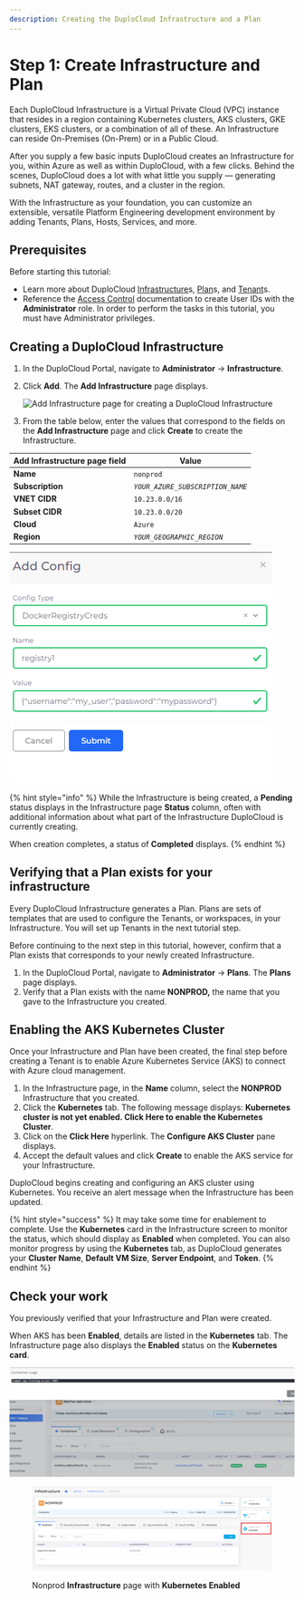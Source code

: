 ```yaml
---
description: Creating the DuploCloud Infrastructure and a Plan
---
```


# Step 1:  Create Infrastructure and Plan

Each DuploCloud Infrastructure is a Virtual Private Cloud (VPC) instance that resides in a region containing Kubernetes clusters, AKS clusters, GKE clusters, EKS clusters, or a combination of all of these. An Infrastructure can reside On-Premises (On-Prem) or in a Public Cloud.

After you supply a few basic inputs DuploCloud creates an Infrastructure for you, within Azure as well as within DuploCloud, with a few clicks. Behind the scenes, DuploCloud does a lot with what little you supply — generating subnets, NAT gateway, routes, and a cluster in the region.

With the Infrastructure as your foundation, you can customize an extensible, versatile Platform Engineering development environment by adding Tenants, Plans, Hosts, Services, and more.

## Prerequisites

Before starting this tutorial:

* Learn more about DuploCloud [Infrastructure](../../getting-started/application-focussed-interface/infrastructure.md)s, [Plan](../../getting-started/application-focussed-interface/plan.md)s, and [Tenant](../../getting-started/application-focussed-interface/tenant.md)s.
* Reference the [Access Control](../../administrator-tools/access-control/) documentation to create User IDs with the **Administrator** role. In order to perform the tasks in this tutorial, you must have Administrator privileges.

## Creating a DuploCloud Infrastructure

1. In the DuploCloud Portal, navigate to **Administrator** -> **Infrastructure**.&#x20;
2.  Click **Add**. The **Add Infrastructure** page displays.

    ![Add Infrastructure page for creating a DuploCloud Infrastructure](<../../.gitbook/assets/image (44) (1).png>)
3. From the table below, enter the values that correspond to the fields on the **Add Infrastructure** page and click **Create** to create the Infrastructure.&#x20;

| Add Infrastructure page field  | Value                            |
| ------------------------------ | -------------------------------- |
| **Name**                       | `nonprod`                        |
| **Subscription**               | _`YOUR_AZURE_SUBSCRIPTION_NAME`_ |
| **VNET CIDR**                  | `10.23.0.0/16`                   |
| **Subset CIDR**                | `10.23.0.0/20`                   |
| **Cloud**                      | `Azure`                          |
| **Region**                     | _`YOUR_GEOGRAPHIC_REGION`_       |

![Infrastructure creation with a status of Complete](<../../.gitbook/assets/image (30).png>)

{% hint style="info" %}
While the Infrastructure is being created, a **Pending** status displays in the Infrastructure page **Status** column, often with additional information about what part of the Infrastructure DuploCloud is currently creating.&#x20;

When creation completes, a status of **Completed** displays.&#x20;
{% endhint %}

## Verifying that a Plan exists for your infrastructure

Every DuploCloud Infrastructure generates a Plan. Plans are sets of templates that are used to configure the Tenants, or workspaces, in your Infrastructure. You will set up Tenants in the next tutorial step.

Before continuing to the next step in this tutorial, however, confirm that a Plan exists that corresponds to your newly created Infrastructure.

1. In the DuploCloud Portal, navigate to **Administrator** -> **Plans**. The **Plans** page displays.
2. Verify that a Plan exists with the name **NONPROD,** the name that you gave to the Infrastructure you created.

## Enabling the AKS Kubernetes Cluster

Once your Infrastructure and Plan have been created, the final step before creating a Tenant is to enable Azure Kubernetes Service (AKS) to connect with Azure cloud management.

1. In the Infrastructure page, in the **Name** column, select the **NONPROD** Infrastructure that you created.
2. Click the **Kubernetes** tab. The following message displays: **Kubernetes cluster is not yet enabled. Click Here to enable the Kubernetes Cluster**.
3. Click on the **Click Here** hyperlink. The **Configure AKS Cluster** pane displays.
4. Accept the default values and click **Create** to enable the AKS service for your Infrastructure.&#x20;

DuploCloud begins creating and configuring an AKS cluster using Kubernetes. You receive an alert message when the Infrastructure has been updated.&#x20;

{% hint style="success" %}
It may take some time for enablement to complete. Use the **Kubernetes** card in the Infrastructure screen to monitor the status, which should display as **Enabled** when completed. You can also monitor progress by using the **Kubernetes** tab, as DuploCloud generates your **Cluster Name**, **Default VM Size**, **Server Endpoint**, and **Token**.&#x20;
{% endhint %}

## Check your work

You previously verified that your Infrastructure and Plan were created.

When AKS has been **Enabled**, details are listed in the **Kubernetes** tab. The Infrastructure page also displays the **Enabled** status on the **Kubernetes card**.

![Kubernetes tab in the Infrastructure page with a configured AKS cluster ](<../../.gitbook/assets/image (38).png>)

<figure><img src="../../.gitbook/assets/Azure_GS_Infra_3_Verify.png" alt=""><figcaption><p>Nonprod <strong>Infrastructure</strong> page with <strong>Kubernetes Enabled</strong></p></figcaption></figure>

